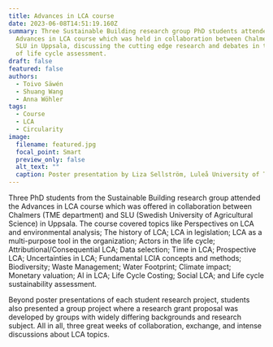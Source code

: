 ```yaml
---
title: Advances in LCA course
date: 2023-06-08T14:51:19.160Z
summary: T﻿hree Sustainable Building research group PhD students attended the
  Advances in LCA course which was held in collaboration between Chalmers and
  SLU in Uppsala, discussing the cutting edge research and debates in the field
  of life cycle assessment.
draft: false
featured: false
authors:
  - T﻿oivo Säwén
  - Shuang Wang
  - Anna Wöhler
tags:
  - Course
  - LCA
  - Circularity
image:
  filename: featured.jpg
  focal_point: Smart
  preview_only: false
  alt_text: ""
  caption: Poster presentation by Liza Sellström, Luleå University of Technology
---
```

T﻿hree PhD students from the Sustainable Building research group attended the Advances in LCA course which was offered in collaboration between Chalmers (TME department) and SLU (Swedish University of Agricultural Science) in Uppsala. The course covered topics like Perspectives on LCA and environmental analysis; The history of LCA; LCA in legislation; LCA as a multi-purpose tool in the organization; Actors in the life cycle; Attributional/Consequential LCA; Data selection; Time in LCA; Prospective LCA; Uncertainties in LCA; Fundamental LCIA concepts and methods; Biodiversity; Waste Management; Water Footprint; Climate impact; Monetary valuation; AI in LCA; Life Cycle Costing; Social LCA; and Life cycle sustainability assessment.

Beyond poster presentations of each student research project, ﻿students also presented a group project where a research grant proposal was developed by groups with widely differing backgrounds and research subject. All in all, three great weeks of collaboration, exchange, and intense discussions about LCA topics.
